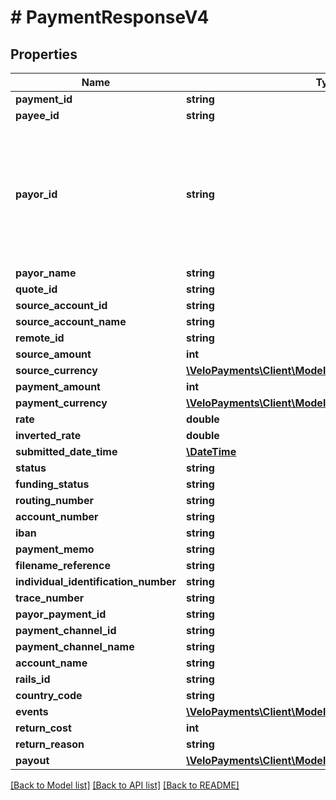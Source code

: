 # # PaymentResponseV4

## Properties

Name | Type | Description | Notes
------------ | ------------- | ------------- | -------------
**payment_id** | **string** |  | 
**payee_id** | **string** |  | 
**payor_id** | **string** | Deprecated in v2.16. Will be populated with submitting payor ID until removed in a later release. | 
**payor_name** | **string** |  | [optional] 
**quote_id** | **string** |  | 
**source_account_id** | **string** |  | 
**source_account_name** | **string** |  | [optional] 
**remote_id** | **string** |  | [optional] 
**source_amount** | **int** |  | [optional] 
**source_currency** | [**\VeloPayments\Client\Model\PaymentAuditCurrencyV4**](PaymentAuditCurrencyV4.md) |  | [optional] 
**payment_amount** | **int** |  | 
**payment_currency** | [**\VeloPayments\Client\Model\PaymentAuditCurrencyV4**](PaymentAuditCurrencyV4.md) |  | [optional] 
**rate** | **double** |  | [optional] 
**inverted_rate** | **double** |  | [optional] 
**submitted_date_time** | [**\DateTime**](\DateTime.md) |  | 
**status** | **string** |  | 
**funding_status** | **string** |  | 
**routing_number** | **string** |  | [optional] 
**account_number** | **string** |  | [optional] 
**iban** | **string** |  | [optional] 
**payment_memo** | **string** |  | [optional] 
**filename_reference** | **string** |  | [optional] 
**individual_identification_number** | **string** |  | [optional] 
**trace_number** | **string** |  | [optional] 
**payor_payment_id** | **string** |  | [optional] 
**payment_channel_id** | **string** |  | [optional] 
**payment_channel_name** | **string** |  | [optional] 
**account_name** | **string** |  | [optional] 
**rails_id** | **string** |  | 
**country_code** | **string** |  | [optional] 
**events** | [**\VeloPayments\Client\Model\PaymentEventResponseV4[]**](PaymentEventResponseV4.md) |  | 
**return_cost** | **int** |  | [optional] 
**return_reason** | **string** |  | [optional] 
**payout** | [**\VeloPayments\Client\Model\PaymentResponseV4Payout**](PaymentResponseV4Payout.md) |  | [optional] 

[[Back to Model list]](../../README.md#documentation-for-models) [[Back to API list]](../../README.md#documentation-for-api-endpoints) [[Back to README]](../../README.md)


